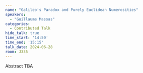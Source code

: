 ```yaml
---
name: "Galileo's Paradox and Purely Euclidean Numerosities"
speakers:
  - "Guillaume Massas"
categories:
  - Contributed Talk
hide_talk: true
time_start: '14:50'
time_end: '15:15'
talk_date: 2024-06-28
room: J335
---
```


Abstract TBA
